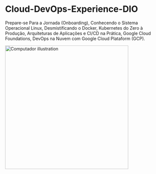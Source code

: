 # Cloud-DevOps-Experience-DIO

Prepare-se Para a Jornada (Onboarding),
Conhecendo o Sistema Operacional Linux,
Desmistificando o Docker,
Kubernetes do Zero à Produção,
Arquiteturas de Aplicações e CI/CD na Prática,
Google Cloud Foundations,
DevOps na Nuvem com Google Cloud Plataform (GCP).


<img src="https://user-images.githubusercontent.com/91704169/191581430-1fa4aa30-61f4-444d-a0b9-ef42fbe746de.png" min-width="400px" max-width="400px" width="400
px" align="center" alt="Computador illustration">

